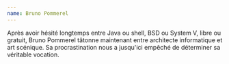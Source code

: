 ```yaml
---
name: Bruno Pommerel
---
```


Après avoir hésité longtemps entre Java ou shell, BSD ou System V, libre ou gratuit, Bruno Pommerel tâtonne maintenant entre architecte informatique et art scénique. Sa procrastination nous a jusqu'ici empêché de déterminer sa véritable vocation.